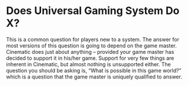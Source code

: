# Does Universal Gaming System Do X?

This is a common question for players new to a system. The answer for most versions of this question is going to depend on the game master. Cinematic does just about anything – provided your game master has decided to support it in his/her game. Support for very few things are inherent in Cinematic, but almost nothing is unsupported either. The question you should be asking is, “What is possible in this game world?” which is a question that the game master is uniquely qualified to answer.
